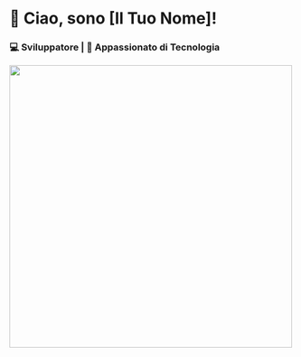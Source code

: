 # 👋 Ciao, sono [Il Tuo Nome]!  
### 💻 Sviluppatore | 🚀 Appassionato di Tecnologia  

<img src="https://media.giphy.com/media/qgQUggAC3Pfv687qPC/giphy.gif" width="500">


<!--
**claudiopatti/claudiopatti** is a ✨ _special_ ✨ repository because its `README.md` (this file) appears on your GitHub profile.

Here are some ideas to get you started:

- 🔭 I’m currently working on ...
- 🌱 I’m currently learning ...
- 👯 I’m looking to collaborate on ...
- 🤔 I’m looking for help with ...
- 💬 Ask me about ...
- 📫 How to reach me: ...
- 😄 Pronouns: ...
- ⚡ Fun fact: ...
-->
